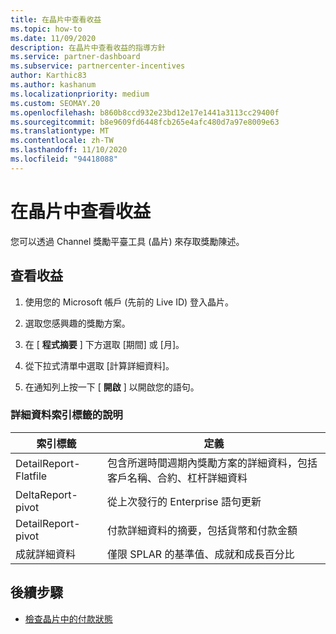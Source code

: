 ```yaml
---
title: 在晶片中查看收益
ms.topic: how-to
ms.date: 11/09/2020
description: 在晶片中查看收益的指導方針
ms.service: partner-dashboard
ms.subservice: partnercenter-incentives
author: Karthic83
ms.author: kashanum
ms.localizationpriority: medium
ms.custom: SEOMAY.20
ms.openlocfilehash: b860b8ccd932e23bd12e17e1441a3113cc29400f
ms.sourcegitcommit: b8e9609fd6448fcb265e4afc480d7a97e8009e63
ms.translationtype: MT
ms.contentlocale: zh-TW
ms.lasthandoff: 11/10/2020
ms.locfileid: "94418088"
---
```

# <a name="view-earnings-in-chip"></a>在晶片中查看收益

您可以透過 Channel 獎勵平臺工具 (晶片) 來存取獎勵陳述。

## <a name="view-earnings"></a>查看收益

1. 使用您的 Microsoft 帳戶 (先前的 Live ID) 登入晶片。

2. 選取您感興趣的獎勵方案。

3. 在 [ **程式摘要** ] 下方選取 [期間] 或 [月]。 
1. 從下拉式清單中選取 [計算詳細資料]。
1.  在通知列上按一下 [ **開啟** ] 以開啟您的語句。

### <a name="explanation-of-details-tabs"></a>詳細資料索引標籤的說明

|**索引標籤**|**定義**|
|-------------|--------------------------|
|DetailReport-Flatfile|包含所選時間週期內獎勵方案的詳細資料，包括客戶名稱、合約、杠杆詳細資料|
|DeltaReport-pivot|從上次發行的 Enterprise 語句更新|
|DetailReport-pivot|付款詳細資料的摘要，包括貨幣和付款金額|
|成就詳細資料|僅限 SPLAR 的基準值、成就和成長百分比|

## <a name="next-steps"></a>後續步驟

- [檢查晶片中的付款狀態](chip-payment-status.md)